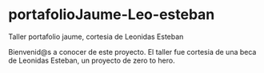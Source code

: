 # portafolioJaume-Leo-esteban
Taller portafolio jaume, cortesia de Leonidas Esteban

Bienvenid@s a conocer de este proyecto.
El taller fue cortesia de una beca de Leonidas Esteban, un proyecto 
de zero to hero. 


